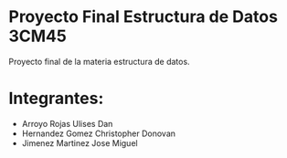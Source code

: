 # Proyecto Final Estructura de Datos 3CM45
Proyecto final de la materia estructura de datos.
# Integrantes:
  * Arroyo Rojas Ulises Dan
  * Hernandez Gomez Christopher Donovan
  * Jimenez Martinez Jose Miguel

